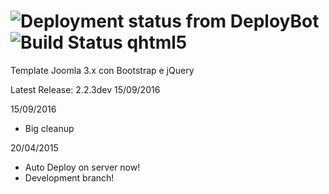![Deployment status from DeployBot](https://quantility.deploybot.com/badge/77558060029390/84717.svg)
![Build Status](https://travis-ci.org/Quantility/qhtml5.svg)
qhtml5
======

Template Joomla 3.x con Bootstrap e jQuery

Latest Release: 2.2.3dev 15/09/2016

15/09/2016
- Big cleanup

20/04/2015
- Auto Deploy on server now!
- Development branch!
